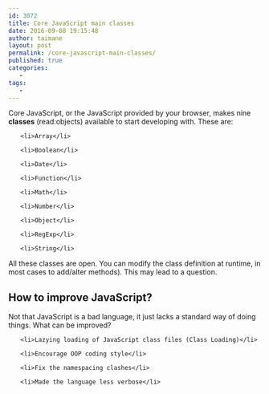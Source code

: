 ```yaml
---
id: 3072
title: Core JavaScript main classes
date: 2016-09-08 19:15:48
author: taimane
layout: post
permalink: /core-javascript-main-classes/
published: true
categories:
   -
tags:
   -
---
```

Core JavaScript, or the JavaScript provided by your browser, makes nine <strong>classes</strong> (read:objects) available to start developing with. These are:
<ul>
 	<li>Array</li>
 	<li>Boolean</li>
 	<li>Date</li>
 	<li>Function</li>
 	<li>Math</li>
 	<li>Number</li>
 	<li>Object</li>
 	<li>RegExp</li>
 	<li>String</li>
</ul>
All these classes are open. You can modify the class definition at runtime, in most cases to add/alter methods). This may lead to a question.
<h2>How to improve JavaScript?</h2>
Not that JavaScript is a bad language, it just lacks a standard way of doing things. What can be improved?
<ul>
 	<li>Lazying loading of JavaScript class files (Class Loading)</li>
 	<li>Encourage OOP coding style</li>
 	<li>Fix the namespacing clashes</li>
 	<li>Made the language less verbose</li>
</ul>
&nbsp;  

